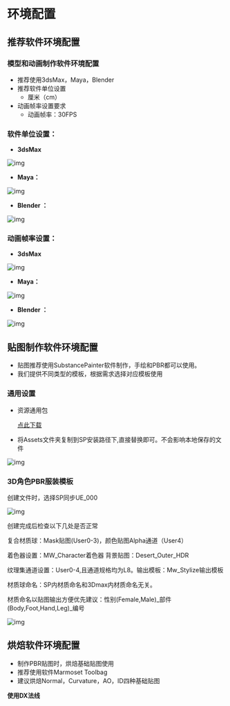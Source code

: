 # 环境配置

## 推荐软件环境配置

### 模型和动画制作软件环境配置

- 推荐使用3dsMax，Maya，Blender
- 推荐软件单位设置
  - 厘米（cm）
- 动画帧率设置要求
  - 动画帧率：30FPS

### 软件单位设置：  

-  **3dsMax**

![img](https://arkimg.ark.online/1689238733632-9.png)

- **Maya：**    

![img](https://arkimg.ark.online/1689238733631-1.png)

- **Blender ：**                                              

![img](https://arkimg.ark.online/1689238733631-2.png)

### 动画帧率设置：

-  **3dsMax**

![img](https://arkimg.ark.online/1691465334372-1.png)

- **Maya：**

![img](https://arkimg.ark.online/1689238733631-4.png)

- **Blender ：** 

![img](https://arkimg.ark.online/1689238733631-5.png)

## 贴图制作软件环境配置

- 贴图推荐使用SubstancePainter软件制作，手绘和PBR都可以使用。
- 我们提供不同类型的模板，根据需求选择对应模板使用

### 通用设置

- 资源通用包
  
  [点此下载](![](https://arkimg.ark.online/%E8%B4%B4%E5%9B%BE%E5%88%B6%E4%BD%9C%E8%BD%AF%E4%BB%B6%E7%8E%AF%E5%A2%83%E9%85%8D%E7%BD%AE.zip)) 
- 将Assets文件夹复制到SP安装路径下,直接替换即可。不会影响本地保存的文件

![img](https://arkimg.ark.online/1689238733631-6.png)

### 3D角色PBR服装模板

创建文件时，选择SP同步UE_000

![img](https://arkimg.ark.online/1689238733631-7.png)

创建完成后检查以下几处是否正常

复合材质球：Mask贴图(User0-3)，颜色贴图Alpha通道（User4）

着色器设置：MW_Character着色器    背景贴图：Desert_Outer_HDR

纹理集通道设置：User0-4,且通道规格均为L8。输出模板：Mw_Stylize输出模板

材质球命名：SP内材质命名和3Dmax内材质命名无关。

材质命名以贴图输出方便优先建议：性别(Female,Male)_部件(Body,Foot,Hand,Leg)_编号

![img](https://arkimg.ark.online/1689238733632-8.png)

## 烘焙软件环境配置

- 制作PBR贴图时，烘焙基础贴图使用
- 推荐使用软件Marmoset Toolbag
- 建议烘焙Normal，Curvature，AO，ID四种基础贴图

**使用DX法线**